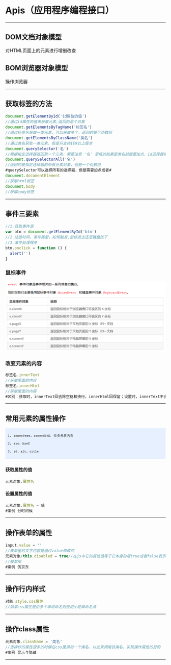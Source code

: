 # Apis（应用程序编程接口）

----------------------------------------------------------------------------

## DOM文档对象模型

对HTML页面上的元素进行增删改查

## BOM浏览器对象模型

操作浏览器

----------------------------------------------------------------------------

## 获取标签的方法

```js
document.getElementById('id属性的值')
//通过id属性的值来获取元素,返回的是个对象
document.getElementsByTagName('标签名')
//通过标签名获取一类元素，可以获取多个，返回的是个伪数组
document.getElementsByClassName('类名')
//通过类名获取一类元素，但是只支持IE9以上版本
document.querySelector('名')
//根据指定选择器返回第一个元素，需要注意 '名' 里填的如果是类名前面要加点，id选择器前面加#
document.querySelectorAll('名')
//返回的是指定选择器的所有元素对象，也是一个伪数组
#querySelector可以选择所有的选择器，但是需要加点或者#
document.documentElement
//获取html标签
document.body
//获取body标签
```

---

## 事件三要素

```js
//1.获取事件源
var btn = document.getElementById('btn')
//2.注册时间，事件类型，如何触发,鼠标点击还是键盘按下
//3.事件处理程序
btn.onclick = function () {
  alert('')
}
```

### 鼠标事件

![鼠标事件对象](笔记截图/鼠标事件对象.png)

### 改变元素的内容

```js
标签名.innerText
//获取里面的内容
标签名.innerHtml
//获取里面的内容
#区别：获取时，innerText回去除空格和换行，innerHtml回保留；设置时，innerText不会解析标签，而innerHtml回解析标签。
```

---

## 常用元素的属性操作

![常用元素的属性操作](笔记截图/常用元素的属性操作.png)

#### 获取属性的值

```js
元素对象.属性名
```

#### 设置属性的值

```js
元素对象.属性名 = 值
#案例 分时问候
```

---

## 操作表单的属性

```js
input.value = ''
//表单里的文字内容是通过value修改的
元素对象/this.disabled = true//在js中它的属性值等于它本身的用true或者false表示,this表示指向这个函数
//被禁用
#案例 仿京东
```

---

## 操作行内样式

```js
对象.style.css属性
//如果css属性是由多个单词命名则使用小驼峰命名法
```

---

## 操作class属性

```js
元素对象.className = '类名'
//当操作的属性很多的时候在css里添加一个类名，以此来调用该类名，实现操作属性的目的
#案例 显示与隐藏	
```

---

